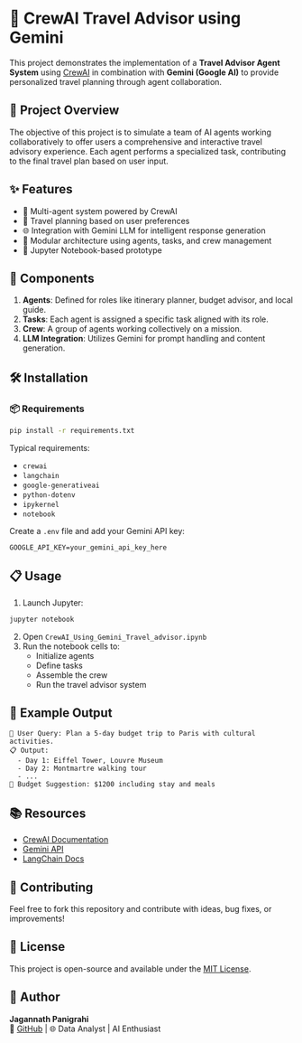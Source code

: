 # 🧠 CrewAI Travel Advisor using Gemini

This project demonstrates the implementation of a **Travel Advisor Agent System** using [CrewAI](https://www.crewai.io/) in combination with **Gemini (Google AI)** to provide personalized travel planning through agent collaboration.

## 🚀 Project Overview
The objective of this project is to simulate a team of AI agents working collaboratively to offer users a comprehensive and interactive travel advisory experience. Each agent performs a specialized task, contributing to the final travel plan based on user input.

## ✨ Features
- 🤖 Multi-agent system powered by CrewAI  
- 🧭 Travel planning based on user preferences  
- 🌐 Integration with Gemini LLM for intelligent response generation  
- 🧩 Modular architecture using agents, tasks, and crew management  
- 📓 Jupyter Notebook-based prototype  

## 🧱 Components
1. **Agents**: Defined for roles like itinerary planner, budget advisor, and local guide.  
2. **Tasks**: Each agent is assigned a specific task aligned with its role.  
3. **Crew**: A group of agents working collectively on a mission.  
4. **LLM Integration**: Utilizes Gemini for prompt handling and content generation.

## 🛠️ Installation

### 📦 Requirements
```bash
pip install -r requirements.txt
```

Typical requirements:
- `crewai`  
- `langchain`  
- `google-generativeai`  
- `python-dotenv`  
- `ipykernel`  
- `notebook`  

Create a `.env` file and add your Gemini API key:
```env
GOOGLE_API_KEY=your_gemini_api_key_here
```

## 📋 Usage
1. Launch Jupyter:
```bash
jupyter notebook
```
2. Open `CrewAI_Using_Gemini_Travel_advisor.ipynb`  
3. Run the notebook cells to:
   - Initialize agents  
   - Define tasks  
   - Assemble the crew  
   - Run the travel advisor system  

## 📌 Example Output
```
🧳 User Query: Plan a 5-day budget trip to Paris with cultural activities.  
📋 Output:
  - Day 1: Eiffel Tower, Louvre Museum  
  - Day 2: Montmartre walking tour  
  - ...  
💸 Budget Suggestion: $1200 including stay and meals
```

## 📚 Resources
- [CrewAI Documentation](https://docs.crewai.io/)  
- [Gemini API](https://ai.google.dev/)  
- [LangChain Docs](https://docs.langchain.com/)

## 🤝 Contributing
Feel free to fork this repository and contribute with ideas, bug fixes, or improvements!

## 📄 License
This project is open-source and available under the [MIT License](LICENSE).

## 🙋 Author
**Jagannath Panigrahi**  
🔗 [GitHub](https://github.com/Jaggu07-P) | 🌐 Data Analyst | AI Enthusiast

